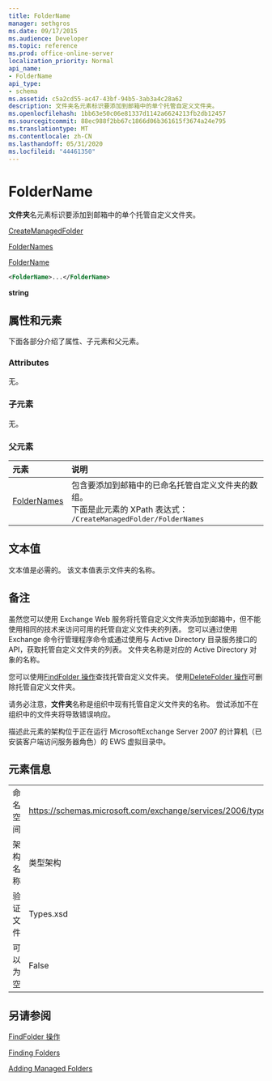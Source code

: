 ```yaml
---
title: FolderName
manager: sethgros
ms.date: 09/17/2015
ms.audience: Developer
ms.topic: reference
ms.prod: office-online-server
localization_priority: Normal
api_name:
- FolderName
api_type:
- schema
ms.assetid: c5a2cd55-ac47-43bf-94b5-3ab3a4c28a62
description: 文件夹名元素标识要添加到邮箱中的单个托管自定义文件夹。
ms.openlocfilehash: 1bb63e50c06e81337d1142a6624213fb2db12457
ms.sourcegitcommit: 88ec988f2bb67c1866d06b361615f3674a24e795
ms.translationtype: MT
ms.contentlocale: zh-CN
ms.lasthandoff: 05/31/2020
ms.locfileid: "44461350"
---
```

# <a name="foldername"></a>FolderName

**文件夹**名元素标识要添加到邮箱中的单个托管自定义文件夹。 
  
[CreateManagedFolder](createmanagedfolder.md)
  
[FolderNames](foldernames.md)
  
[FolderName](foldername.md)
  
```xml
<FolderName>...</FolderName>
```

 **string**
## <a name="attributes-and-elements"></a>属性和元素

下面各部分介绍了属性、子元素和父元素。
  
### <a name="attributes"></a>Attributes

无。
  
### <a name="child-elements"></a>子元素

无。
  
### <a name="parent-elements"></a>父元素

|**元素**|**说明**|
|:-----|:-----|
|[FolderNames](foldernames.md) <br/> |包含要添加到邮箱中的已命名托管自定义文件夹的数组。  <br/> 下面是此元素的 XPath 表达式：   <br/>  `/CreateManagedFolder/FolderNames` <br/> |
   
## <a name="text-value"></a>文本值

文本值是必需的。 该文本值表示文件夹的名称。
  
## <a name="remarks"></a>备注

虽然您可以使用 Exchange Web 服务将托管自定义文件夹添加到邮箱中，但不能使用相同的技术来访问可用的托管自定义文件夹的列表。 您可以通过使用 Exchange 命令行管理程序命令或通过使用与 Active Directory 目录服务接口的 API，获取托管自定义文件夹的列表。 文件夹名称是对应的 Active Directory 对象的名称。
  
您可以使用[FindFolder 操作](findfolder-operation.md)查找托管自定义文件夹。 使用[DeleteFolder 操作](deletefolder-operation.md)可删除托管自定义文件夹。 
  
请务必注意，**文件夹**名称是组织中现有托管自定义文件夹的名称。 尝试添加不在组织中的文件夹将导致错误响应。 
  
描述此元素的架构位于正在运行 MicrosoftExchange Server 2007 的计算机（已安装客户端访问服务器角色）的 EWS 虚拟目录中。
  
## <a name="element-information"></a>元素信息

|||
|:-----|:-----|
|命名空间  <br/> |https://schemas.microsoft.com/exchange/services/2006/types  <br/> |
|架构名称  <br/> |类型架构  <br/> |
|验证文件  <br/> |Types.xsd  <br/> |
|可以为空  <br/> |False  <br/> |
   
## <a name="see-also"></a>另请参阅



[FindFolder 操作](findfolder-operation.md)


[Finding Folders](https://msdn.microsoft.com/library/9124d868-017a-43f0-b915-5c0082cacec9%28Office.15%29.aspx)
  
[Adding Managed Folders](https://msdn.microsoft.com/library/846658c6-7043-40fb-8439-19f97c2a967f%28Office.15%29.aspx)

